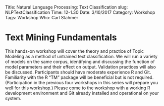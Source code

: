Title: Natural Language Processing:  Text Classification
slug: NLPTextClassification
Time:  12-1.30
Date: 3/10/2017
Category: Workshop
Tags: Workshop
Who: Carl Stahmer

# Text Mining Fundamentals

This hands-on workshop will cover the theory and practice of Topic Modeling as a method of untrained
text classification. We will run a variety of models on the same corpus, identifying and discussing
the function of model parameters and their effect on output.  Validation practices will also be
discussed.  Participants should have moderate experience R and Git. Familiarity with the R “TM”
package will be beneficial but is not required.  (Participation in the previous four workshops in
this series will prepare you well for this workshop.) Please come to the workshop with a working R
development environment and Git already installed and operational on your system.


